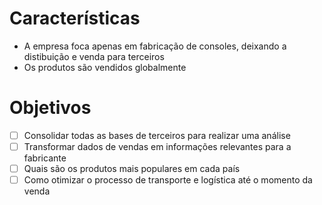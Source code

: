 
# Características

- A empresa foca apenas em fabricação de consoles, deixando a distibuição e venda para terceiros
- Os produtos são vendidos globalmente


# Objetivos

- [ ] Consolidar todas as bases de terceiros para realizar uma análise
- [ ] Transformar dados de vendas em informações relevantes para a fabricante
- [ ] Quais são os produtos mais populares em cada país
- [ ] Como otimizar o processo de transporte e logística até o momento da venda
